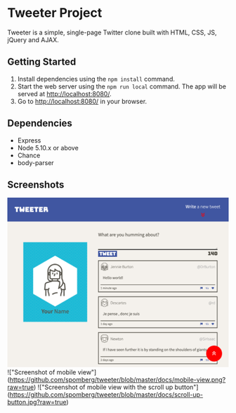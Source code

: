 # Tweeter Project

Tweeter is a simple, single-page Twitter clone built with HTML, CSS, JS, jQuery and AJAX.

## Getting Started

1. Install dependencies using the `npm install` command.
2. Start the web server using the `npm run local` command. The app will be served at <http://localhost:8080/>.
3. Go to <http://localhost:8080/> in your browser.

## Dependencies

- Express
- Node 5.10.x or above
- Chance
- body-parser

## Screenshots
!["Screenshot of desktop view"](https://github.com/spomberg/tweeter/blob/master/docs/desktop-view.png?raw=true)
!["Screenshot of mobile view"] (https://github.com/spomberg/tweeter/blob/master/docs/mobile-view.png?raw=true)
!["Screenshot of mobile view with the scroll up button"] (https://github.com/spomberg/tweeter/blob/master/docs/scroll-up-button.jpg?raw=true)